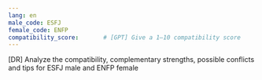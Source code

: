 ```yaml
---
lang: en
male_code: ESFJ
female_code: ENFP
compatibility_score:       # [GPT] Give a 1–10 compatibility score
---
```


[DR] Analyze the compatibility, complementary strengths, possible conflicts and tips for ESFJ male and ENFP female

